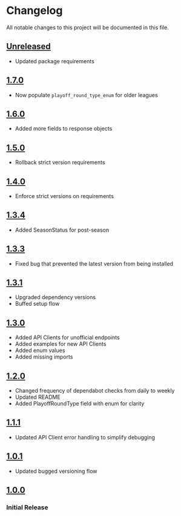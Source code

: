# Changelog

All notable changes to this project will be documented in this file.

## [Unreleased]

- Updated package requirements

## [1.7.0]

- Now populate `playoff_round_type_enum` for older leagues

## [1.6.0]

- Added more fields to response objects

## [1.5.0]

- Rollback strict version requirements

## [1.4.0]

- Enforce strict versions on requirements

## [1.3.4]

- Added SeasonStatus for post-season

## [1.3.3]

- Fixed bug that prevented the latest version from being installed

## [1.3.1]

- Upgraded dependency versions
- Buffed setup flow

## [1.3.0]

- Added API Clients for unofficial endpoints
- Added examples for new API Clients
- Added enum values
- Added missing imports

## [1.2.0]

- Changed frequency of dependabot checks from daily to weekly
- Updated README
- Added PlayoffRoundType field with enum for clarity

## [1.1.1]

- Updated API Client error handling to simplify debugging

## [1.0.1]

- Updated bugged versioning flow

## [1.0.0]

### Initial Release

[Unreleased]: https://github.com/joeyagreco/sleeper/compare/v1.7.0...HEAD

[1.7.0]: https://github.com/joeyagreco/sleeper/releases/tag/v1.7.0

[1.6.0]: https://github.com/joeyagreco/sleeper/releases/tag/v1.6.0

[1.5.0]: https://github.com/joeyagreco/sleeper/releases/tag/v1.5.0

[1.4.0]: https://github.com/joeyagreco/sleeper/releases/tag/v1.4.0

[1.3.4]: https://github.com/joeyagreco/sleeper/releases/tag/v1.3.4

[1.3.3]: https://github.com/joeyagreco/sleeper/releases/tag/v1.3.3

[1.3.1]: https://github.com/joeyagreco/sleeper/releases/tag/v1.3.1

[1.3.0]: https://github.com/joeyagreco/sleeper/releases/tag/v1.3.0

[1.2.0]: https://github.com/joeyagreco/sleeper/releases/tag/v1.2.0

[1.1.1]: https://github.com/joeyagreco/sleeper/releases/tag/v1.1.1

[1.0.1]: https://github.com/joeyagreco/sleeper/releases/tag/v1.0.1

[1.0.0]: https://github.com/joeyagreco/sleeper/releases/tag/v1.0.0
